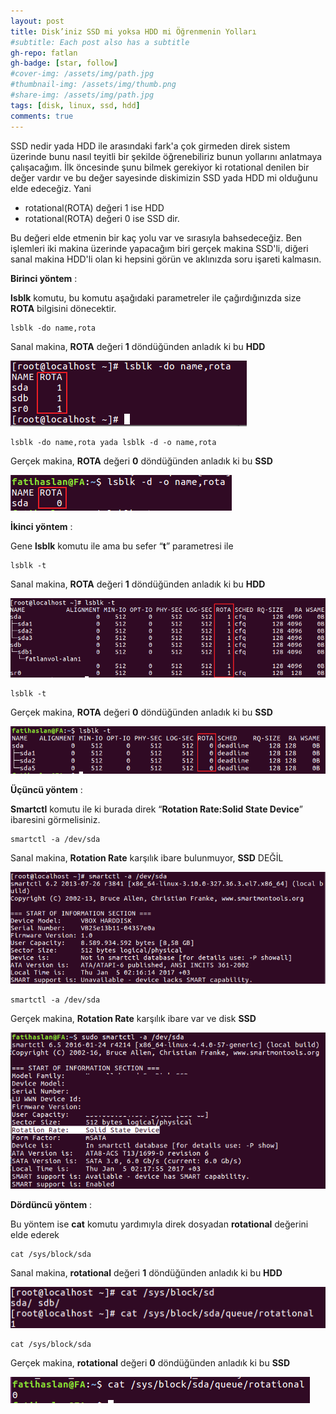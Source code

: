 ```yaml
---
layout: post
title: Disk’iniz SSD mi yoksa HDD mi Öğrenmenin Yolları
#subtitle: Each post also has a subtitle
gh-repo: fatlan
gh-badge: [star, follow]
#cover-img: /assets/img/path.jpg
#thumbnail-img: /assets/img/thumb.png
#share-img: /assets/img/path.jpg
tags: [disk, linux, ssd, hdd]
comments: true
---
```

SSD nedir yada HDD ile arasındaki fark'a çok girmeden direk sistem üzerinde bunu nasıl teyitli bir şekilde öğrenebiliriz bunun yollarını anlatmaya çalışacağım. İlk öncesinde şunu bilmek gerekiyor ki rotational denilen bir değer vardır ve bu değer sayesinde diskimizin SSD yada HDD mi olduğunu elde edeceğiz. Yani

- rotational(ROTA) değeri 1 ise HDD
- rotational(ROTA) değeri 0 ise SSD dir.

Bu değeri elde etmenin bir kaç yolu var ve sırasıyla bahsedeceğiz. Ben işlemleri iki makina üzerinde yapacağım biri gerçek makina SSD'li, diğeri sanal makina HDD'li olan ki hepsini görün ve aklınızda soru işareti kalmasın.

**Birinci yöntem** :

**lsblk** komutu, bu komutu aşağıdaki parametreler ile çağırdığınızda size **ROTA** bilgisini dönecektir.

~~~
lsblk -do name,rota
~~~

Sanal makina, **ROTA** değeri **1** döndüğünden anladık ki bu **HDD**

![Crepe](/assets/img/linux-ssd-hdd/lin-ssd-hd01.png)

~~~
lsblk -do name,rota yada lsblk -d -o name,rota
~~~

Gerçek makina, **ROTA** değeri **0** döndüğünden anladık ki bu **SSD**

![Crepe](/assets/img/linux-ssd-hdd/lin-ssd-hd02.png)

**İkinci yöntem** :

Gene **lsblk** komutu ile ama bu sefer “**t**” parametresi ile

~~~
lsblk -t
~~~

Sanal makina, **ROTA** değeri **1** döndüğünden anladık ki bu **HDD**

![Crepe](/assets/img/linux-ssd-hdd/lin-ssd-hd03.png)

~~~
lsblk -t
~~~

Gerçek makina, **ROTA** değeri **0** döndüğünden anladık ki bu **SSD**

![Crepe](/assets/img/linux-ssd-hdd/lin-ssd-hd04.png)

**Üçüncü yöntem** :

**Smartctl** komutu ile ki burada direk “**Rotation Rate:Solid State Device**” ibaresini görmelisiniz.

~~~
smartctl -a /dev/sda
~~~

Sanal makina, **Rotation Rate** karşılık ibare bulunmuyor, **SSD** DEĞİL

![Crepe](/assets/img/linux-ssd-hdd/lin-ssd-hd05.png)

~~~
smartctl -a /dev/sda
~~~

Gerçek makina, **Rotation Rate** karşılık ibare var ve disk **SSD**

![Crepe](/assets/img/linux-ssd-hdd/lin-ssd-hd06.png)

**Dördüncü yöntem** :

Bu yöntem ise **cat** komutu yardımıyla direk dosyadan **rotational** değerini elde ederek

~~~
cat /sys/block/sda
~~~

Sanal makina, **rotational** değeri **1** döndüğünden anladık ki bu **HDD**

![Crepe](/assets/img/linux-ssd-hdd/lin-ssd-hd07.png)

~~~
cat /sys/block/sda
~~~

Gerçek makina, **rotational** değeri **0** döndüğünden anladık ki bu **SSD**

![Crepe](/assets/img/linux-ssd-hdd/lin-ssd-hd08.png)

